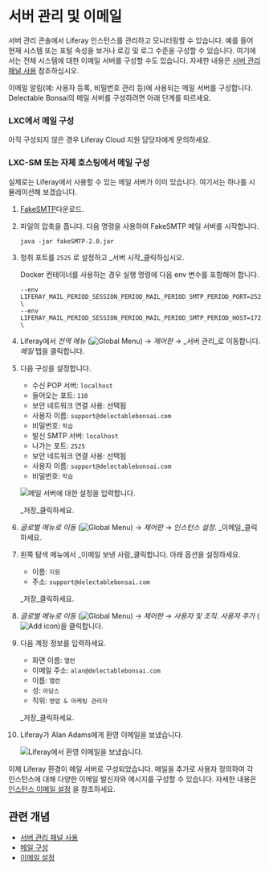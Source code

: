 # 서버 관리 및 이메일

서버 관리 콘솔에서 Liferay 인스턴스를 관리하고 모니터링할 수 있습니다. 예를 들어 현재 시스템 또는 포털 속성을 보거나 로깅 및 로그 수준을 구성할 수 있습니다. 여기에서는 전체 시스템에 대한 이메일 서버를 구성할 수도 있습니다. 자세한 내용은 [서버 관리 패널 사용](https://learn.liferay.com/en/w/dxp/system-administration/using-the-server-administration-panel) 참조하십시오.

이메일 알림(예: 사용자 등록, 비밀번호 관리 등)에 사용되는 메일 서버를 구성합니다. Delectable Bonsai의 메일 서버를 구성하려면 아래 단계를 따르세요.

### LXC에서 메일 구성

아직 구성되지 않은 경우 Liferay Cloud 지원 담당자에게 문의하세요.

### LXC-SM 또는 자체 호스팅에서 메일 구성

실제로는 Liferay에서 사용할 수 있는 메일 서버가 이미 있습니다. 여기서는 하나를 시뮬레이션해 보겠습니다.

1. [FakeSMTP](http://nilhcem.com/FakeSMTP/)다운로드.

1. 파일의 압축을 풉니다. 다음 명령을 사용하여 FakeSMTP 메일 서버를 시작합니다.

   `java -jar fakeSMTP-2.0.jar`

1. 청취 포트를 `2525` 로 설정하고 _서버 시작_클릭하십시오.

   Docker 컨테이너를 사용하는 경우 실행 명령에 다음 env 변수를 포함해야 합니다.

   ```properties
   --env LIFERAY_MAIL_PERIOD_SESSION_PERIOD_MAIL_PERIOD_SMTP_PERIOD_PORT=2525 \
   --env LIFERAY_MAIL_PERIOD_SESSION_PERIOD_MAIL_PERIOD_SMTP_PERIOD_HOST=172.17.0.1 \
   ```


1. Liferay에서 _전역 메뉴_ (![Global Menu](../../images/icon-applications-menu.png)) &rarr; _제어판_ &rarr; _서버 관리_로 이동합니다. _메일_ 탭을 클릭합니다.

1. 다음 구성을 설정합니다.

   * 수신 POP 서버: `localhost`
   * 들어오는 포트: `110`
   * 보안 네트워크 연결 사용: 선택됨
   * 사용자 이름: `support@delectablebonsai.com`
   * 비밀번호: `학습`
   * 발신 SMTP 서버: `localhost`
   * 나가는 포트: `2525`
   * 보안 네트워크 연결 사용: 선택됨
   * 사용자 이름: `support@delectablebonsai.com`
   * 비밀번호: `학습`

   ![메일 서버에 대한 설정을 입력합니다.](./server-administration-and-email/images/01.png)

   _저장_클릭하세요.

1. _글로벌 메뉴로 이동_ (![Global Menu](../../images/icon-applications-menu.png)) &rarr; _제어판_ &rarr; _인스턴스 설정_. _이메일_클릭하세요.

1. 왼쪽 탐색 메뉴에서 _이메일 보낸 사람_클릭합니다. 아래 옵션을 설정하세요.

   * 이름: `지원`
   * 주소: `support@delectablebonsai.com`

   _저장_클릭하세요.

1. _글로벌 메뉴로 이동_ (![Global Menu](../../images/icon-applications-menu.png)) &rarr; _제어판_ &rarr; _사용자 및 조직_. _사용자 추가_ (![Add icon](../../images/icon-add.png))을 클릭합니다.

1. 다음 계정 정보를 입력하세요.

   * 화면 이름: `앨런`
   * 이메일 주소: `alan@delectablebonsai.com`
   * 이름: `앨런`
   * 성: `아담스`
   * 직위: `영업 & 마케팅 관리자`

   _저장_클릭하세요.

1. Liferay가 Alan Adams에게 환영 이메일을 보냈습니다.

   ![Liferay에서 환영 이메일을 보냈습니다.](./server-administration-and-email/images/02.png)

이제 Liferay 환경이 메일 서버로 구성되었습니다. 메일을 추가로 사용자 정의하여 각 인스턴스에 대해 다양한 이메일 발신자와 메시지를 구성할 수 있습니다. 자세한 내용은 [인스턴스 이메일 설정](https://learn.liferay.com/en/w/dxp/system-administration/configuring-liferay/virtual-instances/email-settings) 을 참조하세요.

## 관련 개념

- [서버 관리 패널 사용](https://learn.liferay.com/en/w/dxp/system-administration/using-the-server-administration-panel)
- [메일 구성](https://learn.liferay.com/en/w/dxp/installation-and-upgrades/setting-up-liferay/configuring-mail)
- [이메일 설정](https://learn.liferay.com/en/w/dxp/system-administration/configuring-liferay/virtual-instances/email-settings)
